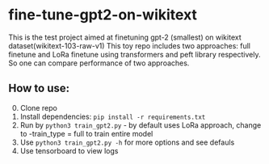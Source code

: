 # fine-tune-gpt2-on-wikitext
This is the test project aimed at finetuning gpt-2 (smallest) on wikitext dataset(wikitext-103-raw-v1)
This toy repo includes two approaches: full finetune and LoRa finetune using transformers and peft library respectively. 
So one can compare performance of two approaches. 
## How to use:
0. Clone repo
1. Install dependencies: `pip install -r requirements.txt`
2. Run by `python3 train_gpt2.py`  - by default uses LoRa approach, change to  -train_type = full to train entire model
3. Use `python3 train_gpt2.py -h` for more options and see defauls
4. Use tensorboard to view logs
      
